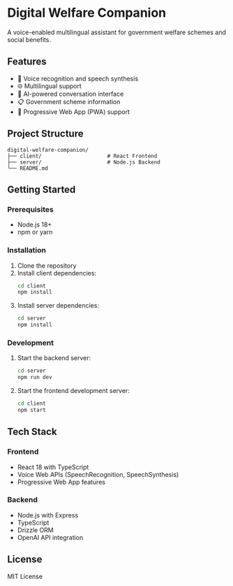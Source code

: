 # Digital Welfare Companion

A voice-enabled multilingual assistant for government welfare schemes and social benefits.

## Features

- 🎤 Voice recognition and speech synthesis
- 🌐 Multilingual support
- 💬 AI-powered conversation interface
- 📋 Government scheme information
- 📱 Progressive Web App (PWA) support

## Project Structure

```
digital-welfare-companion/
├── client/                     # React Frontend
├── server/                     # Node.js Backend
└── README.md
```

## Getting Started

### Prerequisites

- Node.js 18+
- npm or yarn

### Installation

1. Clone the repository
2. Install client dependencies:
   ```bash
   cd client
   npm install
   ```
3. Install server dependencies:
   ```bash
   cd server
   npm install
   ```

### Development

1. Start the backend server:
   ```bash
   cd server
   npm run dev
   ```

2. Start the frontend development server:
   ```bash
   cd client
   npm start
   ```

## Tech Stack

### Frontend
- React 18 with TypeScript
- Voice Web APIs (SpeechRecognition, SpeechSynthesis)
- Progressive Web App features

### Backend
- Node.js with Express
- TypeScript
- Drizzle ORM
- OpenAI API integration

## License

MIT License

